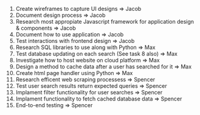 1. Create wireframes to capture UI designs => Jacob
2. Document design process => Jacob
3. Research most appropiate Javascript framework for application design & components => Jacob
4. Document how to use application => Jacob
5. Test interactions with frontend design => Jacob
6. Research SQL libraries to use along with Python => Max
7. Test database updating on each search (See task 8 also) => Max
8. Investigate how to host website on cloud platform => Max
9. Design a method to cache data after a user has searched for it => Max
10. Create html page handler using Python => Max
11. Research efficent web scraping processess => Spencer
12. Test user search results return expected queries => Spencer
13. Implament filter functionality for user searches => Spencer
14. Implament functionality to fetch cached database data => Spencer
15. End-to-end testing => Spencer
